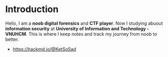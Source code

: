 # Introduction

Hello, I am a **noob digital forensics** and **CTF player**.
Now I studying abuout **information security** at **University of Information and Technology - VNUHCM**.
This is where I keep notes and track my journey from noob to better.
- https://hackmd.io/@KetSoSad
